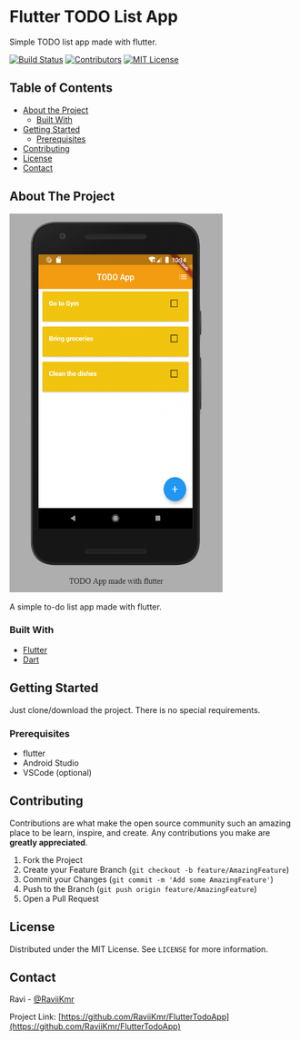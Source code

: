# Flutter TODO List App
Simple TODO list app made with flutter.

[![Build Status][build-shield]][build-url]
[![Contributors][contributors-shield]][contributors-url]
[![MIT License][license-shield]][license-url]





<!-- TABLE OF CONTENTS -->
## Table of Contents

* [About the Project](#about-the-project)
  * [Built With](#built-with)
* [Getting Started](#getting-started)
  * [Prerequisites](#prerequisites)
* [Contributing](#contributing)
* [License](#license)
* [Contact](#contact)




<!-- ABOUT THE PROJECT -->
## About The Project

[![Product Name Screen Shot][product-screenshot]](https://raviikmr.github.io)

A simple to-do list app made with flutter.

### Built With

* [Flutter](https://flutter.dev)
* [Dart](https://dart.dev/)




<!-- GETTING STARTED -->
## Getting Started

Just clone/download the project. There is no special requirements.

### Prerequisites


* flutter
* Android Studio
* VSCode (optional)



<!-- CONTRIBUTING -->
## Contributing

Contributions are what make the open source community such an amazing place to be learn, inspire, and create. Any contributions you make are **greatly appreciated**.

1. Fork the Project
2. Create your Feature Branch (`git checkout -b feature/AmazingFeature`)
3. Commit your Changes (`git commit -m 'Add some AmazingFeature'`)
4. Push to the Branch (`git push origin feature/AmazingFeature`)
5. Open a Pull Request



<!-- LICENSE -->
## License

Distributed under the MIT License. See `LICENSE` for more information.



<!-- CONTACT -->
## Contact

Ravi - [@RaviiKmr](https://twitter.com/RaviiKmr)

Project Link: [https://github.com/RaviiKmr/FlutterTodoApp](https://github.com/RaviiKmr/FlutterTodoApp)






<!-- MARKDOWN LINKS & IMAGES -->
<!-- https://www.markdownguide.org/basic-syntax/#reference-style-links -->
[build-shield]: https://img.shields.io/badge/build-passing-brightgreen.svg?style=flat-square
[build-url]: #
[contributors-shield]: https://img.shields.io/badge/contributors-1-orange.svg?style=flat-square
[contributors-url]: https://github.com/othneildrew/Best-README-Template/graphs/contributors
[license-shield]: https://img.shields.io/badge/license-MIT-blue.svg?style=flat-square
[license-url]: https://choosealicense.com/licenses/mit
[product-screenshot]: https://github.com/RaviiKmr/FlutterTodoApp/raw/master/screenshots/todo_screenshot.png
